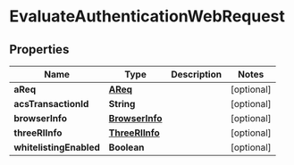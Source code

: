 
# EvaluateAuthenticationWebRequest

## Properties
Name | Type | Description | Notes
------------ | ------------- | ------------- | -------------
**aReq** | [**AReq**](AReq.md) |  |  [optional]
**acsTransactionId** | **String** |  |  [optional]
**browserInfo** | [**BrowserInfo**](BrowserInfo.md) |  |  [optional]
**threeRIInfo** | [**ThreeRIInfo**](ThreeRIInfo.md) |  |  [optional]
**whitelistingEnabled** | **Boolean** |  |  [optional]



